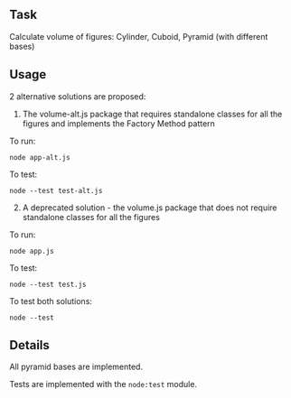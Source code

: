 ## Task

Calculate volume of figures: Cylinder, Cuboid, Pyramid (with different bases)

## Usage

2 alternative solutions are proposed:

1) The volume-alt.js package that requires standalone classes for all the figures and implements the Factory Method pattern

To run:

```node app-alt.js```

To test:

```node --test test-alt.js```

2) A deprecated solution - the volume.js package that does not require standalone classes for all the figures

To run:

```node app.js```

To test:

```node --test test.js```


To test both solutions:

```node --test```

## Details

All pyramid bases are implemented.

Tests are implemented with the ```node:test``` module.